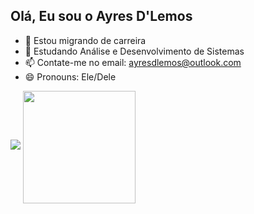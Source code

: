## Olá, Eu sou o Ayres D'Lemos

- 🔭 Estou migrando de carreira 
- 🌱 Estudando Análise e Desenvolvimento de Sistemas
- 📫 Contate-me no email: [ayresdlemos@outlook.com](ayresdlemos@outlook.com)
- 😄 Pronouns: Ele/Dele

<picture>
  <source
    srcset="https://github-readme-stats.vercel.app/api?username=ayresdlemos&show_icons=true&theme=dark"
    media="(prefers-color-scheme: dark)"
  />
  <source
    srcset="https://github-readme-stats.vercel.app/api?username=ayresdlemos&show_icons=true"
    media="(prefers-color-scheme: light), (prefers-color-scheme: no-preference)"
  />
  <img src="https://github-readme-stats.vercel.app/api?username=ayresdlemos&show_icons=true" />
</picture>
<a href="https://github.com/ayresdlemos">
  <img height=180 align="center" src="https://github-readme-stats.vercel.app/api/top-langs?username=ayresdlemos&layout=compact&langs_count=8&card_width=320&theme=dark" />
</a>

